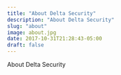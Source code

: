 ```yaml
---
title: "About Delta Security"
description: "About Delta Security"
slug: "about"
image: about.jpg
date: 2017-10-31T21:28:43-05:00
draft: false
---
```


About Delta Security